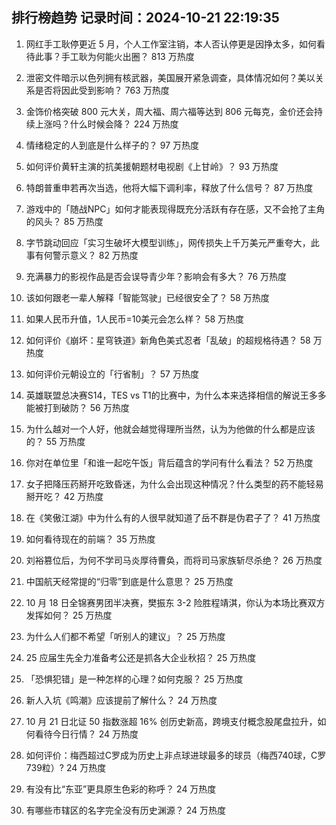 
## 排行榜趋势 记录时间：2024-10-21 22:19:35
  
  1. 网红手工耿停更近 5 月，个人工作室注销，本人否认停更是因挣太多，如何看待此事？手工耿为何能火出圈？ 813 万热度
    
  2. 泄密文件暗示以色列拥有核武器，美国展开紧急调查，具体情况如何？美以关系是否将因此受到影响？ 763 万热度
    
  3. 金饰价格突破 800 元大关，周大福、周六福等达到 806 元每克，金价还会持续上涨吗？什么时候会降？ 224 万热度
    
  4. 情绪稳定的人到底是什么样子的？ 97 万热度
    
  5. 如何评价黄轩主演的抗美援朝题材电视剧《上甘岭》？ 93 万热度
    
  6. 特朗普重申若再次当选，他将大幅下调利率，释放了什么信号？ 87 万热度
    
  7. 游戏中的「随战NPC」如何才能表现得既充分活跃有存在感，又不会抢了主角的风头？ 85 万热度
    
  8. 字节跳动回应「实习生破坏大模型训练」，网传损失上千万美元严重夸大，此事有何警示意义？ 82 万热度
    
  9. 充满暴力的影视作品是否会误导青少年？影响会有多大？ 76 万热度
    
  10. 该如何跟老一辈人解释「智能驾驶」已经很安全了？ 58 万热度
    
  11. 如果人民币升值，1人民币=10美元会怎么样？ 58 万热度
    
  12. 如何评价《崩坏：星穹铁道》新角色美式忍者「乱破」的超规格待遇？ 58 万热度
    
  13. 如何评价元朝设立的「行省制」？ 57 万热度
    
  14. 英雄联盟总决赛S14，TES vs T1的比赛中，为什么本来选择相信的解说王多多能被打到破防？ 56 万热度
    
  15. 为什么越对一个人好，他就会越觉得理所当然，认为为他做的什么都是应该的？ 55 万热度
    
  16. 你对在单位里「和谁一起吃午饭」背后蕴含的学问有什么看法？ 52 万热度
    
  17. 女子把降压药掰开吃致昏迷，为什么会出现这种情况？什么类型的药不能轻易掰开吃？ 42 万热度
    
  18. 在《笑傲江湖》中为什么有的人很早就知道了岳不群是伪君子了？ 41 万热度
    
  19. 如何看待现在的前端？ 35 万热度
    
  20. 刘裕篡位后，为何不学司马炎厚待曹奂，而将司马家族斩尽杀绝？ 26 万热度
    
  21. 中国航天经常提的“归零”到底是什么意思？ 25 万热度
    
  22. 10 月 18 日全锦赛男团半决赛，樊振东 3-2 险胜程靖淇，你认为本场比赛双方发挥如何？ 25 万热度
    
  23. 为什么人们都不希望「听别人的建议」？ 25 万热度
    
  24. 25 应届生先全力准备考公还是抓各大企业秋招？ 25 万热度
    
  25. 「恐惧犯错」是一种怎样的心理？如何克服？ 25 万热度
    
  26. 新人入坑《鸣潮》应该提前了解什么？ 24 万热度
    
  27. 10 月 21 日北证 50 指数涨超 16% 创历史新高，跨境支付概念股尾盘拉升，如何看待今日行情？ 24 万热度
    
  28. 如何评价：梅西超过C罗成为历史上非点球进球最多的球员（梅西740球，C罗739粒）? 24 万热度
    
  29. 有没有比“东亚”更具原生色彩的称呼？ 24 万热度
    
  30. 有哪些市辖区的名字完全没有历史渊源？ 24 万热度
    